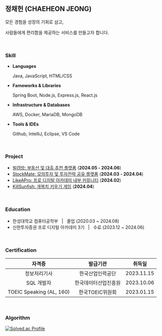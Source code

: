 ## 정채헌 (CHAEHEON JEONG)

모든 경험을 성장의 기회로 삼고,

사람들에게 편리함을 제공하는 서비스를 만들고자 합니다.

<br> 

### Skill
- **Languages**
  
  Java, JavaScript, HTML/CSS
- **Fameworks & Libraries**

  Spring Boot, Node.js, Express.js, React.js
- **Infrastructure & Databases**
  
  AWS, Docker, MariaDB, MongoDB
- **Tools & IDEs**

  Github, IntelliJ, Eclipse, VS Code

<br>

### Project
- [빌려방: 부동산 및 대출 추천 플랫폼](https://github.com/PDA-BillyBang) (**2024.05 - 2024.06**)
- [StockMate: 모의투자 및 투자전략 공유 플랫폼](https://github.com/Invest-SNS) (**2024.03 - 2024.04**)
- [LikeAPro: 프로 디지털 아카데미 내부 커뮤니티](https://github.com/LikeAProPDA) (**2024.02**)
- [KillSunfish: 개복치 키우기 게임](https://github.com/KillSunfish/killsunfish) (**2024.04**)

<br>

### Education
- 한성대학교 컴퓨터공학부 &nbsp; | &nbsp; 졸업 (2020.03 ~ 2024.08)
- 신한투자증권 프로 디지털 아카데미 3기 &nbsp; | &nbsp; 수료 (2023.12 ~ 2024.06)

<br>

### Certification
|자격증|발급기관|취득일|
|:------:|:------:|:------:|
|정보처리기사|한국산업인력공단|2023.11.15|
|SQL 개발자|한국데이터산업진흥원|2023.10.06|
|TOEIC Speaking (AL, 160)|한국TOEIC위원회|2023.01.15|

<br>

### Algorithm
[![Solved.ac Profile](http://mazassumnida.wtf/api/v2/generate_badge?boj=cogjs)](https://solved.ac/cogjs/)

